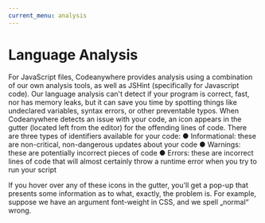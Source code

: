 ```yaml
---
current_menu: analysis
---
```


# Language Analysis

For JavaScript files, Codeanywhere provides analysis using a combination of our own analysis tools, as well as JSHint (specifically for Javascript code). Our language analysis can't detect if your program is correct, fast, nor has memory leaks, but it can save you time by spotting things like undeclared variables, syntax errors, or other preventable typos.
When Codeanywhere detects an issue with your code, an icon appears in the gutter (located left from the editor) for the offending lines of code. There are three types of identifiers available for your code:
●	Informational: these are non-critical, non-dangerous updates about your code
●	Warnings: these are potentially incorrect pieces of code
●	Errors: these are incorrect lines of code that will almost certainly throw a runtime error when you try to run your script
	
If you hover over any of these icons in the gutter, you'll get a pop-up that presents some information as to what, exactly, the problem is. For example, suppose we have an argument font-weight in CSS, and we spell „normal“ wrong.

